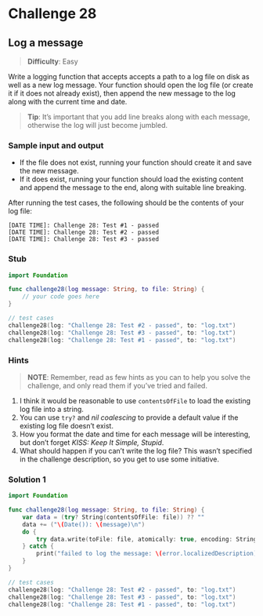 # Challenge 28

## Log a message

> **Difficulty**: Easy

Write a logging function that accepts accepts a path to a log file on disk as well as a new log message. Your function should open the log file (or create it if it does not already exist), then append the new message to the log along with the current time and date.

> **Tip**: It’s important that you add line breaks along with each message, otherwise the log will just become jumbled.

### Sample input and output

- If the file does not exist, running your function should create it and save the new message.
- If it does exist, running your function should load the existing content and append the message to the end, along with suitable line breaking.

After running the test cases, the following should be the contents of your log file:

``` text
[DATE TIME]: Challenge 28: Test #1 - passed
[DATE TIME]: Challenge 28: Test #2 - passed
[DATE TIME]: Challenge 28: Test #3 - passed
```

### Stub

``` swift
import Foundation

func challenge28(log message: String, to file: String) {
    // your code goes here
}

// test cases
challenge28(log: "Challenge 28: Test #2 - passed", to: "log.txt")
challenge28(log: "Challenge 28: Test #3 - passed", to: "log.txt")
challenge28(log: "Challenge 28: Test #1 - passed", to: "log.txt")
```

### Hints

> **NOTE**: Remember, read as few hints as you can to help you solve the challenge, and only read them if you’ve tried and failed.

1. I think it would be reasonable to use `contentsOfFile` to load the existing log file into a string.
2. You can use `try?` and *nil coalescing* to provide a default value if the existing log file doesn’t exist.
3. How you format the date and time for each message will be interesting, but don’t forget *KISS: Keep It Simple, Stupid*.
4. What should happen if you can’t write the log file? This wasn’t specified in the challenge description, so you get to use some initiative.

### Solution 1

``` swift
import Foundation

func challenge28(log message: String, to file: String) {
    var data = (try? String(contentsOfFile: file)) ?? ""
    data += ("\(Date()): \(message)\n")
    do {
        try data.write(toFile: file, atomically: true, encoding: String.Encoding.utf8)
    } catch {
        print("failed to log the message: \(error.localizedDescription)")
    }
}

// test cases
challenge28(log: "Challenge 28: Test #2 - passed", to: "log.txt")
challenge28(log: "Challenge 28: Test #3 - passed", to: "log.txt")
challenge28(log: "Challenge 28: Test #1 - passed", to: "log.txt")
```
